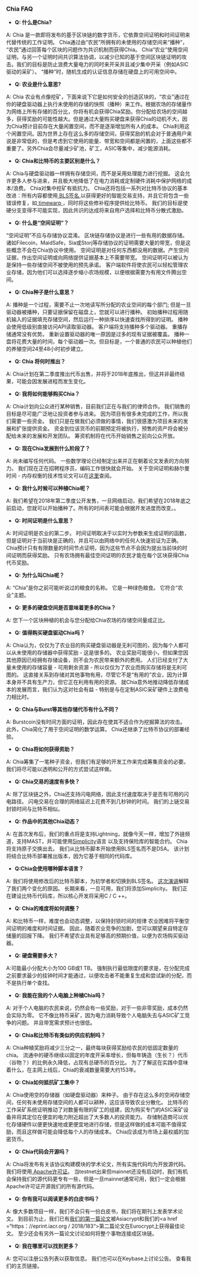 ### Chia FAQ

+ <b>Q: 什么是Chia?</b>

A: Chia 是一款即将发布的基于区块链的数字货币，它依靠空间证明和时间证明来代替传统的工作证明。 Chia通过由“农民”所拥有的未使用的存储空间来“播种”， “农民”通过回答每个区块的问题作为共识机制而获得Chia。 Chia“农业”使用空间证明，与另一个证明时间共识算法协调，以减少已知的基于空间区块链证明的攻击。我们的目标是防止浪费大量电力的同时来开采并且减少集中开采（例如ASIC驱动的采矿）。 “播种”时，随机生成的认证信息存储在硬盘上的可用空间中。



+ <b>Q: 农业是什么意思?</b>

A: Chia 农业有点像挖矿，下面来说下它是如何安全的创造区块的，“农业”通过在你的硬盘驱动器上执行未使用的存储的快照（播种）来工作。根据农场的存储量作为网络上所有存储的百分比，你将有机会获得Chia奖励。你分配给农场的空间越多，获得奖励的可能性越大。但是通过大量购买硬盘来获得Chia的动机不大，因为Chia预计目前存在大量闲置空间，而不是逐渐增加所有人的成本。 Chia利用这个闲置空间。因为世界上存在这么多的存储空间，获得奖励的机会对于普通用户来说是非常低的，但是考虑到它使用的能量、带宽和空间都是闲置的，上面这些都不重要了。另外Chia会尽量减少矿池，矿工，ASIC等集中，减少能源消耗。



+ <b>Q: Chia和比特币的主要区别是什么？</b>

A: Chia与硬盘驱动器一样拥有存储空间，而不是采用处理能力进行挖掘。 这会允许更多人参与进来，并且极大地降低了在电力消耗或定制硬件消耗中保护网络的成本/浪费。 Chia对集中挖矿有抵抗力。 Chia还将包括一系列对比特币协议的基本改进：所有内容都使用<a href="https://en.wikipedia.org/wiki/Boneh%E2%80%93Lynn%E2%80%93Shacham"> BLS签名 </a>以获得更好的智能交易支持，并且它将包含一些错误修复，如<a href =“https://bitcoin.stackexchange.com/questions/20597/where-exactly-is-the-off-by-one-difficulty-bug“> timewarp </a>，同时将这些修补程序提供给比特币。 我们的目标是使硬分支变得不可能实现，因此共识的达成将来自用户选择和比特币分散式激励。



+ <b>Q: 什么是“空间证明”？</b>

“空间证明”不应与存储协议混淆。 区块链存储协议是进行一些有用的数据存储。 诸如Filecoin，MaidSafe，Sia或Storj等存储协议的证明需要大量的带宽，但是这些概念不会在Chia协议中使用。 空间证明是对任何东西都没用的数据。产生空间证据，作出空间证明或向网络提供证据基本上不需要带宽。 空间证明可以被认为是保持一些存储空间不被使用的预先承诺。 客户端软件将使农民可以轻松管理农业存储，因为他们可以选择逐步缩小农场规模，以便根据需要为有用文件腾出空间。



+ <b>Q: Chia种子是什么意思？</b>

A: 播种是一个过程，需要不止一次地读写所分配的农业空间的每个部门; 但是一旦驱动器被播种，只要证据保留在磁盘上，您就可以进行播种。 初始播种过程用随机输入的证据填充存储空间，然后运行一种排序以快速查找所得到的证明。 播种会使用低级别直接访问API读取驱动器。 客户端将支持播种多个驱动器。 重播存储通常没有优势。 重新设置驱动器的唯一原因是过多的现有证据被覆盖。 播种一盘将花费大量的时间，每个驱动器一次。但目标是，一个普通的农民可以种植他们的养殖空间24至48小时初步建立。


+ <b>Q: Chia 将何时推出？</b>

A: Chia计划在第二季度推出代币出售，并将于2018年底推出，但这并非最终结果，可能会因发展进程而发生变化。



+ <b>Q: 我将如何能够购买Chia？</b>

A: Chia计划向公众进行某种销售，目前我们正在与我们的律师合作。 我们销售的目标是尽可能广泛地让投资者参与进来。  因为项目有很多未完成的工作，所以我们需要一些资金。 我们只是在做我们必须做的事情，我们很感激为项目未来的发展和扩张提供资金。 资金到位该货币的前期预定将被执行，预售的资产将会被分配给未来的发展和开发团队。 筹资机制将在代币开始销售之前向公众开放。



+ <b>Q: 现在Chia发展到什么阶段了？</b>

A: 尚未编写任何代码。 一些数学理论已经制定出来并正在朝着论文发表的方向努力。 我们现在正在招聘程序员，编码工作很快就会开始。 关于空间证明和赫尔曼时间 - 内存权衡的技术性论文可以在<a href="https://eprint.iacr.org/2017/893">这里</a>查阅。



+ <b>Q: 我什么时候可以种植Chia呢？</b>

A: 我们希望在2018年第二季度公开发售，一旦网络启动，我们希望在2018年底之前启动，您就可以开始播种了。所有的时间表可能会根据开发进度而改变。。



+ <b>Q: 时间证明是什么意思？</b>

A: 时间证明是农业的第二步。 时间证明取决于以实时为参数来生成证明的函数，但是证明对于当前块是正确的，并且可以由网络中的任何人快速验证为正确。 Chia预计只有有限数量的时间节点证明，因为这些节点不会因为提出当前块的时间证明而获得奖励。 只有农场拥有最佳空间证明的农民才能在每个区块获得Chia代币奖励。



+ <b>Q: 为什么叫Chia呢？</b>

A: “Chia”是你之前可能听说过的粮食的名称。 它是一种绿色粮食。 它符合“农业”主题。



+ <b>Q: 更多的硬盘空间是否意味着更多的Chia？</b>

A: 您下一个区块种植的机会与您分配给Chia农场的存储空间量成正比。



+ <b>Q: 值得购买硬盘驱动Chia吗？</b>

A: Chia认为，仅仅为了农业目的购买硬盘驱动器是无利可图的，因为每个人都可以从未使用的存储器中获得奖励 - 这是很多的。 农业奖励可能很小，但如果您因其他原因已经拥有存储设备，则不会为农民带来额外的费用。 人们已经支付了大量未使用的存储容量 - 可用剩余资源 - 所以仅仅为了农业而购买存储将是无利可图的。 这直接关系到存储对其他事物有用，尽管它不是“有用的”农业，因为计算本身并不具有生产力，但它正在利用有用的资源。 就Chia意外地推动降低存储成本的发展而言，我们认为这对社会有益 - 特别是与在定制ASIC采矿硬件上浪费电力相比时。



+ <b>Q: Chia与Burst等其他存储代币有什么不同？</b>

A: Burstcoin没有时间方面的证明，因此存在使其不适合作为挖掘算法的攻击。 此外，Chia简化了用于空间证明的数学运算。 Chia还继承了比特币协议的部署经验。


+ <b>Q: Chia将如何获得资助？</b>

A: Chia筹集了一笔种子资金，但我们有足够的开发工作来完成筹集资金的必要。 我们将尽可能以透明和公开的方式尝试这样做。



+ <b>Q: Chia交易的速度有多快？</b>

A: 除了区块链之外，Chia还支持闪电网络，因此支付速度取决于是否有可用的闪电路径。 闪电交易在合理的网络延迟上花费不到几秒钟的时间。 我们的上链交易封锁时间与比特币相似。



+ <b>Q: 作品中的其他Chia动态？</b>

A: 在首次发布后，我们的重点将是支持Lightning，就像今天一样，增加了外链频道，支持MAST，并可能使用<a href="https://blockstream.com/simplicity.pdf">Simplicity</a>语言 以及支持保险库的智能合约。 Chia将支持原子交换出去。 我们从比特币脚本开始使用BLS签名而不是DSA。 该计划将结合比特币部署推出版本，因为它基于相同的代码库。



+ <b>Q:Chia会使用哪种脚本语言？</b>

A: 我们将使用修改后的比特币脚本，为初学者和切换到BLS签名。 <a href="https://www.youtube.com/watch?v=Og52VDU-pjc">这次演讲</a>解释了我们两个变化的原因。 长期来看，一旦可用，我们将添加Simplicity。 我们正在建设比特币代码库，所以核心开发将采用C / C ++。



+ <b>Q: Chia的难度将如何调整？</b>

A: 和比特币一样，难度也会动态调整，以保持封锁时间的规律 农业困难将平衡空间证明的难度和时间证据。 因此，随着农业竞争的加剧，您可以期望来自特定存储量的回报下降。 我们不希望农业具有足够高的预期价值，以便为农场购买驱动器。



+ <b>Q: 硬盘需要多大？</b>

A:可能最小分配大小为100 GB或1 TB。 强制执行最低限度的要求是，在分配完成之前要求最少的挂钟时间才能通过，以便攻击者不能重复生成和尝试新的分配，而不是执行单个查找。



+ <b>Q: 我能在我的个人电脑上种植Chia吗？</b>

A: 对于个人电脑的农民来说，仍然会有一些奖励，对于一些非零奖励，成本仍然会实际为零。 它不像比特币采矿，因为电力消耗导致个人电脑失去与ASIC矿工竞争的问题。 并且带宽需求预计也很低。


+ <b>Q: Chia和比特币有类似的供应机制吗？</b>

A: Chia种植奖励将减少三分之一，最终每块获得奖励给农民的低固定数量的chia。 流通中的硬币继续以固定的年度开采率增长，但每年铸造（生长？）代币（谷物？）的比例永久降低，占现有总硬币的百分比。 为了了解这在实践中意味着什么，在主网上线后，Chia的衰减数量需要大约153年。



+ <b>Q: Chia如何抵抗矿工集中？</b>

A: Chia使用空的存储器（如硬盘驱动器）来种子。 由于存在这么多的空闲存储空间，任何有未使用存储空间的人都可以耕种，这应该导致农业分散化。 比特币的工作采矿系统证明推动了对数量有限的矿工的组建，因为购买专门的ASIC采矿设备并将其定位在便宜的电力附近超出了大多数人的投资能力。 存储制造商可以优化存储硬件以便更快速地或更便宜地进行存储，但是这样做的成本可能不值得奖励，而且这样做可能会降低每个人的存储成本。 Chia应该成为市场上最权威的加密货币。



+ <b>Q: Chia代码会开源吗？</b>

A: Chia将发布有关该协议构建模块的学术论文，所有实施代码均为开放源代码。 我们将使用<a href="https://www.apache.org/licenses/LICENSE-2.0"> Apache许可证</a>。 当testnet出来但mainnet还没有启动时，我们有机会保持我们的源代码更专有一些，但是一旦mainnet通常可用，我们一定会根据Apache许可证开源我们的所有源代码。



+ <b>Q: 你有我可以阅读更多的白皮书吗？</b>

A: 像大多数项目一样，我们不会只有一份白皮书，我们将在期刊上发表学术论文。 到目前为止，我们已有<a href="https://eprint.iacr.org/2017/893">我们的第一篇论文</a>被Asiacrypt和我们的<a href =“https：//eprint.iacr.org / 2018/183“>第二篇论文</a>在Eurocrypt上获得最佳论文。 至少还会有另外一篇论文讨论如何将整个事物连接成区块链。



+ <b>Q: 我在哪里可以找到更多？</b>

A: 您可以注册公告列表以获取信息。 我们也可以在Keybase上讨论公告。 查看我们的主页链接。

